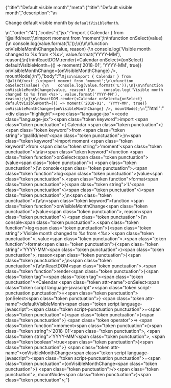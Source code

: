 {"title":"Default visible month","meta":{"title":"Default visible month","description":"\n<p>Change default visible month by <code>defaultVisibleMonth</code>.</p>\n","order":"4"},"codes":{"jsx":"import { Calendar } from '@alifd/next';\nimport moment from 'moment';\n\nfunction onSelect(value) {\n    console.log(value.format('L'));\n}\n\nfunction onVisibleMonthChange(value, reason) {\n    console.log('Visible month changed to %s from <%s>', value.format('YYYY-MM'), reason);\n}\n\nReactDOM.render(<Calendar onSelect={onSelect} defaultVisibleMonth={() => moment('2018-01', 'YYYY-MM', true)} onVisibleMonthChange={onVisibleMonthChange} />, mountNode);\n"},"body":"\n````jsx\nimport { Calendar } from '@alifd/next';\nimport moment from 'moment';\n\nfunction onSelect(value) {\n    console.log(value.format('L'));\n}\n\nfunction onVisibleMonthChange(value, reason) {\n    console.log('Visible month changed to %s from <%s>', value.format('YYYY-MM'), reason);\n}\n\nReactDOM.render(<Calendar onSelect={onSelect} defaultVisibleMonth={() => moment('2018-01', 'YYYY-MM', true)} onVisibleMonthChange={onVisibleMonthChange} />, mountNode);\n````","html":"<script>(function(){'use strict';\n\nvar _next = require('@alifd/next');\n\nvar _moment = require('moment');\n\nvar _moment2 = _interopRequireDefault(_moment);\n\nfunction _interopRequireDefault(obj) { return obj && obj.__esModule ? obj : { default: obj }; }\n\nfunction onSelect(value) {\n    console.log(value.format('L'));\n}\n\nfunction onVisibleMonthChange(value, reason) {\n    console.log('Visible month changed to %s from <%s>', value.format('YYYY-MM'), reason);\n}\n\nReactDOM.render(React.createElement(_next.Calendar, { onSelect: onSelect, defaultVisibleMonth: function defaultVisibleMonth() {\n        return (0, _moment2.default)('2018-01', 'YYYY-MM', true);\n    }, onVisibleMonthChange: onVisibleMonthChange }), mountNode);})()</script><div class=\"highlight\"><pre class=\"language-jsx\"><code class=\"language-jsx\"><span class=\"token keyword\">import</span> <span class=\"token punctuation\">{</span> Calendar <span class=\"token punctuation\">}</span> <span class=\"token keyword\">from</span> <span class=\"token string\">'@alifd/next'</span><span class=\"token punctuation\">;</span>\n<span class=\"token keyword\">import</span> moment <span class=\"token keyword\">from</span> <span class=\"token string\">'moment'</span><span class=\"token punctuation\">;</span>\n\n<span class=\"token keyword\">function</span> <span class=\"token function\">onSelect</span><span class=\"token punctuation\">(</span>value<span class=\"token punctuation\">)</span> <span class=\"token punctuation\">{</span>\n    console<span class=\"token punctuation\">.</span><span class=\"token function\">log</span><span class=\"token punctuation\">(</span>value<span class=\"token punctuation\">.</span><span class=\"token function\">format</span><span class=\"token punctuation\">(</span><span class=\"token string\">'L'</span><span class=\"token punctuation\">)</span><span class=\"token punctuation\">)</span><span class=\"token punctuation\">;</span>\n<span class=\"token punctuation\">}</span>\n\n<span class=\"token keyword\">function</span> <span class=\"token function\">onVisibleMonthChange</span><span class=\"token punctuation\">(</span>value<span class=\"token punctuation\">,</span> reason<span class=\"token punctuation\">)</span> <span class=\"token punctuation\">{</span>\n    console<span class=\"token punctuation\">.</span><span class=\"token function\">log</span><span class=\"token punctuation\">(</span><span class=\"token string\">'Visible month changed to %s from &lt;%s>'</span><span class=\"token punctuation\">,</span> value<span class=\"token punctuation\">.</span><span class=\"token function\">format</span><span class=\"token punctuation\">(</span><span class=\"token string\">'YYYY-MM'</span><span class=\"token punctuation\">)</span><span class=\"token punctuation\">,</span> reason<span class=\"token punctuation\">)</span><span class=\"token punctuation\">;</span>\n<span class=\"token punctuation\">}</span>\n\nReactDOM<span class=\"token punctuation\">.</span><span class=\"token function\">render</span><span class=\"token punctuation\">(</span><span class=\"token tag\"><span class=\"token tag\"><span class=\"token punctuation\">&lt;</span>Calendar</span> <span class=\"token attr-name\">onSelect</span><span class=\"token script language-javascript\"><span class=\"token script-punctuation punctuation\">=</span><span class=\"token punctuation\">{</span>onSelect<span class=\"token punctuation\">}</span></span> <span class=\"token attr-name\">defaultVisibleMonth</span><span class=\"token script language-javascript\"><span class=\"token script-punctuation punctuation\">=</span><span class=\"token punctuation\">{</span><span class=\"token punctuation\">(</span><span class=\"token punctuation\">)</span> <span class=\"token operator\">=></span> <span class=\"token function\">moment</span><span class=\"token punctuation\">(</span><span class=\"token string\">'2018-01'</span><span class=\"token punctuation\">,</span> <span class=\"token string\">'YYYY-MM'</span><span class=\"token punctuation\">,</span> <span class=\"token boolean\">true</span><span class=\"token punctuation\">)</span><span class=\"token punctuation\">}</span></span> <span class=\"token attr-name\">onVisibleMonthChange</span><span class=\"token script language-javascript\"><span class=\"token script-punctuation punctuation\">=</span><span class=\"token punctuation\">{</span>onVisibleMonthChange<span class=\"token punctuation\">}</span></span> <span class=\"token punctuation\">/></span></span><span class=\"token punctuation\">,</span> mountNode<span class=\"token punctuation\">)</span><span class=\"token punctuation\">;</span></code></pre></div>"}